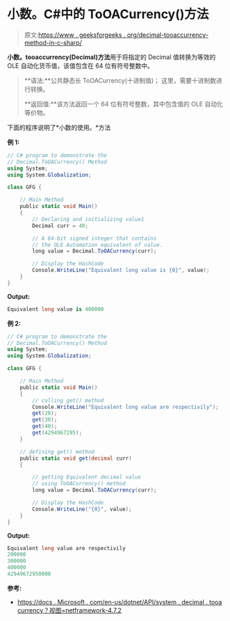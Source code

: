 # 小数。C#中的 ToOACurrency()方法

> 原文:[https://www . geeksforgeeks . org/decimal-tooaccurrency-method-in-c-sharp/](https://www.geeksforgeeks.org/decimal-tooacurrency-method-in-c-sharp/)

**小数。tooaccurrency(Decimal)方法**用于将指定的 Decimal 值转换为等效的 OLE 自动化货币值，该值包含在 64 位有符号整数中。

> **语法:**公共静态长 ToOACurrency(十进制值)；
> 这里，需要十进制数进行转换。
> 
> **返回值:**该方法返回一个 64 位有符号整数，其中包含值的 OLE 自动化等价物。

下面的程序说明了*小数的使用。*方法

**例 1:**

```cs
// C# program to demonstrate the
// Decimal.ToOACurrency() Method
using System;
using System.Globalization;

class GFG {

    // Main Method
    public static void Main()
    {
        // Declaring and initializing value1
        Decimal curr = 40;

        // A 64-bit signed integer that contains
        // the OLE Automation equivalent of value.
        long value = Decimal.ToOACurrency(curr);

        // Display the HashCode
        Console.WriteLine("Equivalent long value is {0}", value);
    }
}
```

**Output:**

```cs
Equivalent long value is 400000

```

**例 2:**

```cs
// C# program to demonstrate the
// Decimal.ToOACurrency() Method
using System;
using System.Globalization;

class GFG {

    // Main Method
    public static void Main()
    {
        // calling get() method
        Console.WriteLine("Equivalent long value are respectivily");
        get(20);
        get(30);
        get(40);
        get(4294967295);
    }

    // defining get() method
    public static void get(decimal curr)
    {

        // getting Equivalent decimal value
        // using ToOACurrency() method
        long value = Decimal.ToOACurrency(curr);

        // Display the HashCode
        Console.WriteLine("{0}", value);
    }
}
```

**Output:**

```cs
Equivalent long value are respectivily
200000
300000
400000
42949672950000

```

**参考:**

*   [https://docs . Microsoft . com/en-us/dotnet/API/system . decimal . tooa currency？视图=netframework-4.7.2](https://docs.microsoft.com/en-us/dotnet/api/system.decimal.tooacurrency?view=netframework-4.7.2)